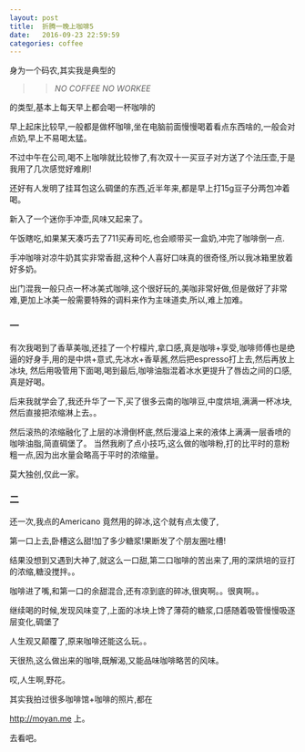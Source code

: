 ```yaml
---
layout: post
title:  折腾一晚上咖啡5
date:   2016-09-23 22:59:59
categories: coffee
---
```


身为一个码农,其实我是典型的

>> *NO COFFEE NO WORKEE*

的类型,基本上每天早上都会喝一杯咖啡的

早上起床比较早,一般都是做杯咖啡,坐在电脑前面慢慢喝着看点东西啥的,一般会对点奶,早上不易喝太猛。

不过中午在公司,喝不上咖啡就比较惨了,有次双十一买豆子对方送了个法压壶,于是我用了几次感觉好难刷!

还好有人发明了挂耳包这么碉堡的东西,近半年来,都是早上打15g豆子分两包冲着喝。

新入了一个迷你手冲壶,风味又起来了。

午饭瞎吃,如果某天凑巧去了711买寿司吃,也会顺带买一盒奶,冲完了咖啡倒一点.

手冲咖啡对凉牛奶其实非常香甜,这种个人喜好口味真的很奇怪,所以我冰箱里放着好多奶。

出门混我一般只点一杯冰美式咖啡,这个很好玩的,美咖非常好做,但是做好了非常难,更加上冰美一般需要特殊的调料来作为主味道卖,所以,难上加难。

### 一

有次我喝到了香草美咖,还挂了一个柠檬片,拿口感,真是咖啡+享受,咖啡师傅也是绝逼的好身手,用的是中烘+意式,先冰水+香草酱,然后把espresso打上去,然后再放上冰块,
然后用吸管用下面喝,喝到最后,咖啡油脂混着冰水更提升了唇齿之间的口感,真是好喝。

后来我就学会了,我还升华了一下,买了很多云南的咖啡豆,中度烘培,满满一杯冰块,然后直接把浓缩淋上去。。

然后滚热的浓缩融化了上层的冰滑倒杯底,然后漫溢上来的液体上满满一层香喷的咖啡油脂,简直碉堡了。
当然我刷了点小技巧,这么做的咖啡粉,打的比平时的意粉粗一点,因为出水量会略高于平时的浓缩量。

莫大独创,仅此一家。

### 二

还一次,我点的Americano 竟然用的碎冰,这个就有点太傻了,

第一口上去,卧槽这么甜!加了多少糖浆!果断发了个朋友圈吐槽!

结果没想到又遇到大神了,就这么一口甜,第二口咖啡的苦出来了,用的深烘培的豆打的浓缩,糖没搅拌。。

咖啡进了嘴,和第一口的余甜混合,还有凉到底的碎冰,很爽啊。。很爽啊。。

继续喝的时候,发现风味变了,上面的冰块上馋了薄荷的糖浆,口感随着吸管慢慢吸逐层变化,碉堡了

人生观又颠覆了,原来咖啡还能这么玩。。

天很热,这么做出来的咖啡,既解渴,又能品味咖啡略苦的风味。

哎,人生啊,野花。


其实我拍过很多咖啡馆+咖啡的照片,都在

http://moyan.me 上。

去看吧。
























